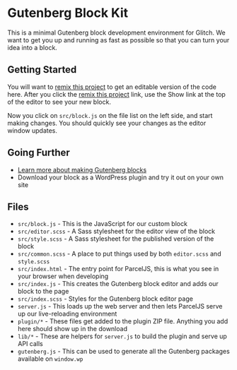 Gutenberg Block Kit
===================

This is a minimal Gutenberg block development environment for Glitch. We 
want to get you up and running as fast as possible so that you can turn
your idea into a block.

Getting Started
---------------

You will want to [remix this project](https://glitch.com/edit/#!/remix/gutenberg-block-kit)
to get an editable version of the code here. After you click the [remix
this project](https://glitch.com/edit/#!/remix/gutenberg-block-kit) link, 
use the Show link at the top of the editor to see your new block.

Now you click on `src/block.js` on the file list on the left side, and 
start making changes. You should quickly see your changes as the editor
window updates.

Going Further
-------------

- [Learn more about making Gutenberg blocks](https://wordpress.org/gutenberg/handbook/designers-developers/developers/block-api/)
- Download your block as a WordPress plugin and try it out on your own site

Files
-----

- `src/block.js` - This is the JavaScript for our custom block
- `src/editor.scss` - A Sass stylesheet for the editor view of the block
- `src/style.scss` - A Sass stylesheet for the published version of the block
- `src/common.scss` - A place to put things used by both `editor.scss` and `style.scss`
- `src/index.html` - The entry point for ParcelJS, this is what you see in your browser when developing
- `src/index.js` - This creates the Gutenberg block editor and adds our block to the page
- `src/index.scss` - Styles for the Gutenberg block editor page
- `server.js` - This loads up the web server and then lets ParcelJS serve up our live-reloading environment
- `plugin/*` - These files get added to the plugin ZIP file. Anything you add here should show up in the download
- `lib/*` - These are helpers for `server.js` to build the plugin and serve up API calls
- `gutenberg.js` - This can be used to generate all the Gutenberg packages available on `window.wp`